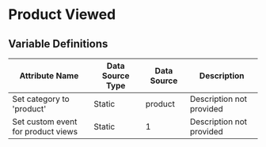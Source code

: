 # Product Viewed

### 

## Variable Definitions

| Attribute Name|Data Source Type|Data Source|Description|
| --- | --- | --- | --- |
|Set category to 'product'|Static|product|Description not provided|
|Set custom event for product views|Static|1|Description not provided|



